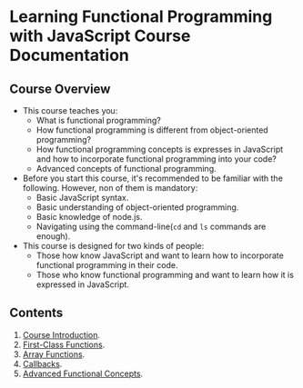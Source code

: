 # Learning Functional Programming with JavaScript Course Documentation
## Course Overview
* This course teaches you:
    * What is functional programming?
    * How functional programming is different from object-oriented programming?
    * How functional programming concepts is expresses in JavaScript and how to incorporate functional programming into your code?
    * Advanced concepts of functional programming.
* Before you start this course, it's recommended to be familiar with the following. However, non of them is mandatory:
    * Basic JavaScript syntax.
    * Basic understanding of object-oriented programming.
    * Basic knowledge of node.js.
    * Navigating using the command-line(` cd ` and ` ls ` commands are enough).
* This course is designed for two kinds of people:
    * Those how know JavaScript and want to learn how to incorporate functional programming in their code.
    * Those who know functional programming and want to learn how it is expressed in JavaScript. 
    
## Contents
1. [Course Introduction](https://github.com/hossamnasser938/Functional-Programming-Using-JavaScript-Course-Documentation/blob/master/1.%20Course%20Introduction/course_introduction.md).
2. [First-Class Functions](https://github.com/hossamnasser938/Functional-Programming-Using-JavaScript-Course-Documentation/blob/master/2.%20First-Class%20Functions/first_class_functions.md).
3. [Array Functions](https://github.com/hossamnasser938/Functional-Programming-Using-JavaScript-Course-Documentation/blob/master/3.%20Array%20Functions/array_functions.md).
4. [Callbacks](https://github.com/hossamnasser938/Functional-Programming-Using-JavaScript-Course-Documentation/tree/master/4.%20Callbacks).
5. [Advanced Functional Concepts](https://github.com/hossamnasser938/Functional-Programming-Using-JavaScript-Course-Documentation/blob/master/5.%20Advance%20Functional%20Concepts/advanced_functional_concepts.md).
